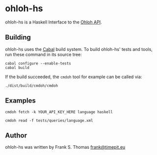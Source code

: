ohloh-hs
========

ohloh-hs is a Haskell Interface to the [Ohloh API][].

[Ohloh API]: http://meta.ohloh.net/getting_started/

Building
--------

ohloh-hs uses the [Cabal](http://www.haskell.org/cabal/) build system.
To build ohloh-hs' tests and tools, run these command in its source tree:

    cabal configure --enable-tests
    cabal build

If the build succeeded, the `cmdoh` tool for example can be called via:

    ./dist/build/cmdoh/cmdoh

Examples
--------

    cmdoh fetch -k YOUR_API_KEY_HERE language haskell

    cmdoh read -f tests/queries/language.xml


Author
------

ohloh-hs was written by Frank S. Thomas <frank@timepit.eu>
